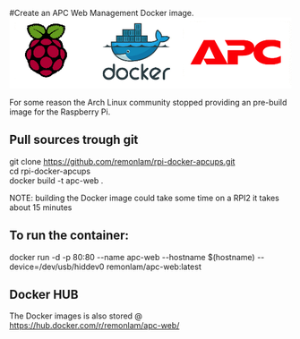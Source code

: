 #Create an APC Web Management Docker image.
![APC](/images/banner.png)

For some reason the Arch Linux community stopped providing an pre-build image for the Raspberry Pi.

## Pull sources trough git
git clone https://github.com/remonlam/rpi-docker-apcups.git <br />
cd rpi-docker-apcups <br />
docker build -t apc-web .

NOTE: building the Docker image could take some time on a RPI2 it takes about 15 minutes

## To run the container:
docker run -d -p 80:80 --name apc-web --hostname $(hostname) --device=/dev/usb/hiddev0 remonlam/apc-web:latest

## Docker HUB
The Docker images is also stored @ https://hub.docker.com/r/remonlam/apc-web/
